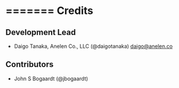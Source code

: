 =======
Credits
=======

Development Lead
----------------

* Daigo Tanaka, Anelen Co., LLC (@daigotanaka) <daigo@anelen.co>

Contributors
------------

* John S Bogaardt (@jbogaardt)
